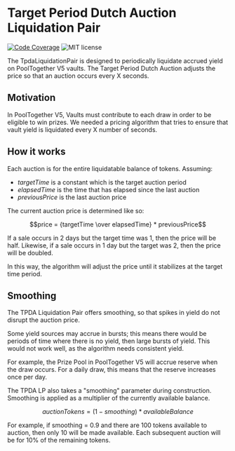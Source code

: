 # Target Period Dutch Auction Liquidation Pair

[![Code Coverage](https://github.com/generationsoftware/pt-v5-tpda-liquidator/actions/workflows/coverage.yml/badge.svg)](https://github.com/generationsoftware/pt-v5-tpda-liquidator/actions/workflows/coverage.yml)
![MIT license](https://img.shields.io/badge/license-MIT-blue)

The TpdaLiquidationPair is designed to periodically liquidate accrued yield on PoolTogether V5 vaults.  The Target Period Dutch Auction adjusts the price so that an auction occurs every X seconds.

## Motivation

In PoolTogether V5, Vaults must contribute to each draw in order to be eligible to win prizes. We needed a pricing algorithm that tries to ensure that vault yield is liquidated every X number of seconds.

## How it works

Each auction is for the entire liquidatable balance of tokens. Assuming:

- $targetTime$ is a constant which is the target auction period
- $elapsedTime$ is the time that has elapsed since the last auction
- $previousPrice$ is the last auction price

The current auction price is determined like so:

$$price = {targetTime \over elapsedTime} * previousPrice$$

If a sale occurs in 2 days but the target time was 1, then the price will be half. Likewise, if a sale occurs in 1 day but the target was 2, then the price will be doubled.

In this way, the algorithm will adjust the price until it stabilizes at the target time period.

## Smoothing

The TPDA Liquidation Pair offers smoothing, so that spikes in yield do not disrupt the auction price.

Some yield sources may accrue in bursts; this means there would be periods of time where there is no yield, then large bursts of yield. This would not work well, as the algorithm needs consistent yield.

For example, the Prize Pool in PoolTogether V5 will accrue reserve when the draw occurs. For a daily draw, this means that the reserve increases once per day.

The TPDA LP also takes a "smoothing" parameter during construction. Smoothing is applied as a multiplier of the currently available balance.

$$auctionTokens = (1 - smoothing) * availableBalance$$

For example, if smoothing = 0.9 and there are 100 tokens available to auction, then only 10 will be made available. Each subsequent auction will be for 10% of the remaining tokens.